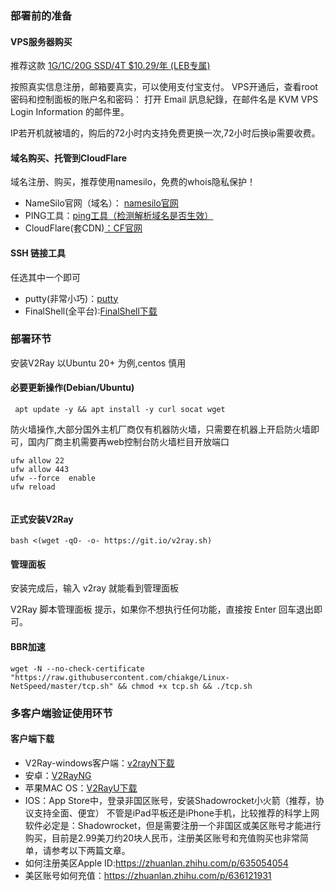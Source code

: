 ### 部署前的准备

#### VPS服务器购买

推荐这款
[1G/1C/20G SSD/4T $10.29/年 (LEB专属)](https://my.racknerd.com/aff.php?aff=4440&pid=810)

按照真实信息注册，邮箱要真实，可以使用支付宝支付。
VPS开通后，查看root密码和控制面板的账户名和密码：
打开 Email 訊息紀錄，在邮件名是 KVM VPS Login Information 的邮件里。

IP若开机就被墙的，购后的72小时内支持免费更换一次,72小时后换ip需要收费。


#### 域名购买、托管到CloudFlare

域名注册、购买，推荐使用namesilo，免费的whois隐私保护！
- NameSilo官网（域名）： [namesilo官网](https://www.namesilo.com)
- PING工具：[ping工具（检测解析域名是否生效）](https://ping.chinaz.com/)
- CloudFlare(套CDN)[：CF官网](https://www.cloudflare.com/zh-cn/)

#### SSH 链接工具
  任选其中一个即可
 - putty(非常小巧)：[putty](https://putty.org/)
 - FinalShell(全平台):[FinalShell下载](https://www.hostbuf.com/t/988.html)

### 部署环节
 安装V2Ray 以Ubuntu 20+ 为例,centos 慎用
#### 必要更新操作(Debian/Ubuntu)
```
 apt update -y && apt install -y curl socat wget
```
防火墙操作,大部分国外主机厂商仅有机器防火墙，只需要在机器上开启防火墙即可，国内厂商主机需要再web控制台防火墙栏目开放端口
```
ufw allow 22
ufw allow 443
ufw --force  enable
ufw reload
      
```

#### 正式安装V2Ray
```
bash <(wget -qO- -o- https://git.io/v2ray.sh)
```

#### 管理面板
安装完成后，输入 v2ray 就能看到管理面板

V2Ray 脚本管理面板 提示，如果你不想执行任何功能，直接按 Enter 回车退出即可。

#### BBR加速
```
wget -N --no-check-certificate "https://raw.githubusercontent.com/chiakge/Linux-NetSpeed/master/tcp.sh" && chmod +x tcp.sh && ./tcp.sh
```


### 多客户端验证使用环节
#### 客户端下载
- V2Ray-windows客户端：[v2rayN下载](https://github.com/2dust/v2rayN/releases)
- 安卓：[V2RayNG](https://github.com/2dust/v2rayNG)
- 苹果MAC OS：[V2RayU下载](https://github.com/yanue/V2rayU/releases)
- IOS：App Store中，登录非国区账号，安装Shadowrocket小火箭（推荐，协议支持全面、便宜）
不管是iPad平板还是iPhone手机，比较推荐的科学上网软件必定是：Shadowrocket，但是需要注册一个非国区或美区账号才能进行购买，目前是2.99美刀约20块人民币，注册美区账号和充值购买也非常简单，请参考以下两篇文章。
- 如何注册美区Apple ID:https://zhuanlan.zhihu.com/p/635054054
- 美区账号如何充值：https://zhuanlan.zhihu.com/p/636121931
